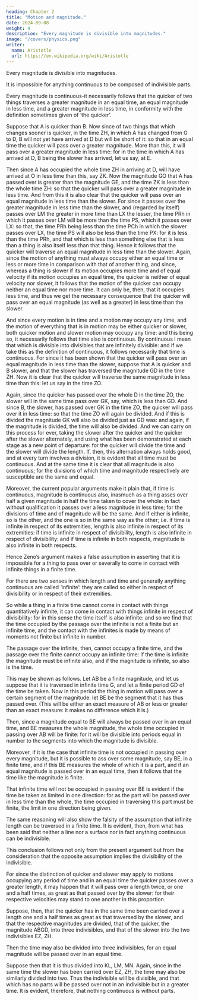 ```yaml
---
heading: Chapter 2
title: "Motion and magnitude."
date: 2024-09-08
weight: 4
description: "Every magnitude is divisible into magnitudes."
image: "/covers/physics.png"
writer:
  name: Aristotle 
  url: https://en.wikipedia.org/wiki/Aristotle
---
```




Every magnitude is divisible into magnitudes.

It is impossible for anything continuous to be composed of indivisible parts.

Every magnitude is continuous-it necessarily follows that the quicker of two things traverses a
greater magnitude in an equal time, an equal magnitude in less time, and a greater
magnitude in less time, in conformity with the definition sometimes given of ‘the
quicker’. 

Suppose that A is quicker than B. Now since of two things that which changes sooner is quicker, in the time ZH, in which A has changed from G to D, B will not yet have arrived at D but will be short of it: so that in an equal time the quicker will pass over a greater magnitude. More than this, it will pass over a greater magnitude in less time: for in the time in which A has arrived at D, B being the slower has arrived, let us
say, at E. 

Then since A has occupied the whole time ZH in arriving at D, will have
arrived at O in less time than this, say ZK. Now the magnitude GO that A has passed
over is greater than the magnitude GE, and the time ZK is less than the whole time ZH:
so that the quicker will pass over a greater magnitude in less time. And from this it is
also clear that the quicker will pass over an equal magnitude in less time than the
slower. For since it passes over the greater magnitude in less time than the slower, and
(regarded by itself) passes over LM the greater in more time than LX the lesser, the time
PRh in which it passes over LM will be more than the time PS, which it passes over
LX: so that, the time PRh being less than the time PCh in which the slower passes over
LX, the time PS will also be less than the time PX: for it is less than the time PRh, and
that which is less than something else that is less than a thing is also itself less than that
thing. Hence it follows that the quicker will traverse an equal magnitude in less time
than the slower. Again, since the motion of anything must always occupy either an equal
time or less or more time in comparison with that of another thing, and since, whereas a
thing is slower if its motion occupies more time and of equal velocity if its motion
occupies an equal time, the quicker is neither of equal velocity nor slower, it follows
that the motion of the quicker can occupy neither an equal time nor more time. It can
only be, then, that it occupies less time, and thus we get the necessary consequence that
the quicker will pass over an equal magnitude (as well as a greater) in less time than the
slower.

And since every motion is in time and a motion may occupy any time, and the motion of
everything that is in motion may be either quicker or slower, both quicker motion and
slower motion may occupy any time: and this being so, it necessarily follows that time
also is continuous. By continuous I mean that which is divisible into divisibles that are
infinitely divisible: and if we take this as the definition of continuous, it follows
necessarily that time is continuous. For since it has been shown that the quicker will
pass over an equal magnitude in less time than the slower, suppose that A is quicker and
B slower, and that the slower has traversed the magnitude GD in the time ZH. Now it is
clear that the quicker will traverse the same magnitude in less time than this: let us say
in the time ZO.

Again, since the quicker has passed over the whole D in the time ZO, the slower will in
the same time pass over GK, say, which is less than GD. And since B, the slower, has
passed over GK in the time ZO, the quicker will pass over it in less time: so that the
time ZO will again be divided. And if this is divided the magnitude GK will also be
divided just as GD was: and again, if the magnitude is divided, the time will also be
divided. And we can carry on this process for ever, taking the slower after the quicker
and the quicker after the slower alternately, and using what has been demonstrated at
each stage as a new point of departure: for the quicker will divide the time and the slower will divide the length. If, then, this alternation always holds good, and at every
turn involves a division, it is evident that all time must be continuous. And at the same
time it is clear that all magnitude is also continuous; for the divisions of which time and
magnitude respectively are susceptible are the same and equal.

Moreover, the current popular arguments make it plain that, if time is continuous,
magnitude is continuous also, inasmuch as a thing asses over half a given magnitude in
half the time taken to cover the whole: in fact without qualification it passes over a less
magnitude in less time; for the divisions of time and of magnitude will be the same. And
if either is infinite, so is the other, and the one is so in the same way as the other; i.e. if
time is infinite in respect of its extremities, length is also infinite in respect of its
extremities: if time is infinite in respect of divisibility, length is also infinite in respect
of divisibility: and if time is infinite in both respects, magnitude is also infinite in both
respects.

Hence Zeno’s argument makes a false assumption in asserting that it is impossible for a thing to pass over or severally to come in contact with infinite things in a finite time.

For there are two senses in which length and time and generally anything continuous are called ‘infinite’: they are called so either in respect of divisibility or in respect of their extremities. 

So while a thing in a finite time cannot come in contact with things quantitatively infinite, it can come in contact with things infinite in respect of divisibility: for in this sense the time itself is also infinite: and so we find that the time occupied by the passage over the infinite is not a finite but an infinite time, and the contact with the infinites is made by means of moments not finite but infinite in number.

The passage over the infinite, then, cannot occupy a finite time, and the passage over the finite cannot occupy an infinite time: if the time is infinite the magnitude must be infinite also, and if the magnitude is infinite, so also is the time.

This may be shown as follows. Let AB be a finite magnitude, and let us suppose that it
is traversed in infinite time G, and let a finite period GD of the time be taken. Now in
this period the thing in motion will pass over a certain segment of the magnitude: let BE
be the segment that it has thus passed over. (This will be either an exact measure of AB
or less or greater than an exact measure: it makes no difference which it is.) 

Then, since a magnitude equal to BE will always be passed over in an equal time, and BE measures
the whole magnitude, the whole time occupied in passing over AB will be finite: for it
will be divisible into periods equal in number to the segments into which the magnitude
is divisible.

Moreover, if it is the case that infinite time is not occupied in passing over every magnitude, but it is possible to ass over some magnitude, say BE, in a finite time, and if this BE measures the whole of which it is a part, and if an equal magnitude is passed over in an equal time, then it follows that the time like the magnitude is finite. 

That infinite time will not be occupied in passing over BE is evident if the time be taken as limited in one direction: for as the part will be passed over in less time than the whole, the time occupied in traversing this part must be finite, the limit in one direction being given.

The same reasoning will also show the falsity of the assumption that infinite length can be traversed in a finite time. It is evident, then, from what has been said that neither a line nor a surface nor in fact anything continuous can be indivisible. 

This conclusion follows not only from the present argument but from the consideration that the opposite assumption implies the divisibility of the indivisible. 

For since the distinction of quicker and slower may apply to motions occupying any period of time and in an equal time the quicker passes over a greater length, it may happen that it will pass over a length twice, or one and a half times, as great as that passed over by the slower: for their respective velocities may stand to one another in this proportion.

Suppose, then, that the quicker has in the same time been carried over a length one and a half times as great as that traversed by the slower, and that the respective magnitudes are divided, that of the quicker, the magnitude ABGD, into three indivisibles, and that of the slower into the two indivisibles EZ, ZH. 

Then the time may also be divided into three indivisibles, for an equal magnitude will be passed over in an equal time. 

Suppose then that it is thus divided into KL, LM, MN. Again, since in the same time the slower has been carried over EZ, ZH, the time may also be similarly divided into two. Thus the indivisible will be divisible, and that which has no parts will be passed over not in an indivisible but in a greater time. It is evident, therefore, that nothing continuous is without parts.

